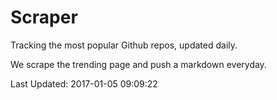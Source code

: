 # Scraper

Tracking the most popular Github repos, updated daily.

We scrape the trending page and push a markdown everyday.

Last Updated: 2017-01-05 09:09:22